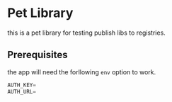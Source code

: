 # Pet Library 
this is a pet library for testing publish libs to registries.

## Prerequisites
the app will need the forllowing `env` option to work.

```js
AUTH_KEY=
AUTH_URL=
```


